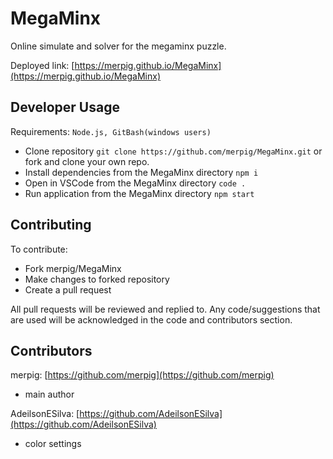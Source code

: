 # MegaMinx

Online simulate and solver for the megaminx puzzle.

Deployed link: [https://merpig.github.io/MegaMinx](https://merpig.github.io/MegaMinx)

## Developer Usage

Requirements: ```Node.js, GitBash(windows users)```

- Clone repository ```git clone https://github.com/merpig/MegaMinx.git``` or fork and clone your own repo.
- Install dependencies from the MegaMinx directory ```npm i```
- Open in VSCode from the MegaMinx directory ```code .```
- Run application from the MegaMinx directory ```npm start```

## Contributing

To contribute:

- Fork merpig/MegaMinx
- Make changes to forked repository
- Create a pull request

All pull requests will be reviewed and replied to. Any code/suggestions that are used will be acknowledged in the code and contributors section.

## Contributors

merpig: [https://github.com/merpig](https://github.com/merpig)
- main author

AdeilsonESilva: [https://github.com/AdeilsonESilva](https://github.com/AdeilsonESilva)
- color settings